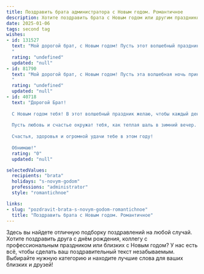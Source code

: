 ```yaml
---
title: Поздравить брата администратора с Новым годом. Романтичное
description: Хотите поздравить брата с Новым годом или другим праздником? Наш ИИ создаст незабываемое поздравление, а вы обязательно выделитесь среди других.  
date: 2025-01-06
tags: second tag
wishes:
- id: 131527
  text: "Мой дорогой брат, с Новым годом! Пусть этот волшебный праздник окрасит твою жизнь в яркие, незабываемые цвета, словно рождественские огни на высочайшей ёлке. Желаю тебе, чтобы в Новом году твоя администраторская работа приносила не только удовлетворение, но и вдохновение, а каждый день был наполнен любовью, счастьем и чудесами, как в самой красивой сказке. Пусть все твои мечты исполнятся, а сердце всегда будет согрето теплом и заботой близких. Счастья тебе, мой любимый брат!
  "
  rating: "undefined"
  updated: "null"
- id: 81790
  text: "Мой дорогой брат, с Новым годом! Пусть эта волшебная ночь принесет тебе море позитива и вдохновения, нескончаемый поток новых идей в твоей администраторской работе и, конечно же, крепкого здоровья, чтобы реализовать все задуманное. Пусть счастье и любовь станут неотъемлемыми спутниками твоей жизни в новом году!
  "
  rating: "undefined"
  updated: "null"
- id: 40718
  text: "Дорогой Брат!
  
  С Новым годом тебя! В этот волшебный праздник желаю, чтобы каждый день приносил вдохновение и новые свершения. Пусть твоя работа администратора будет наполнена радостью, а успехи сияют ярче новогодних огней.
  
  Пусть любовь и счастье окружат тебя, как теплая шаль в зимний вечер. Желаю, чтобы в новом году сбудется всё, о чём ты мечтаешь, а каждый миг был полон романтики и нежности.
  
  Счастья, здоровья и огромной удачи тебе в этом году!
  
  Обнимаю!"
  rating: "0"
  updated: "null"

selectedValues:
  recipients: "brata"
  holidays: "s-novym-godom"
  professions: "administrator"
  style: "romantichnoe"

links:
- slug: "pozdravit-brata-s-novym-godom-romantichnoe"
  title: "Поздравить брата с Новым годом. Романтичное"
---
```


Здесь вы найдете отличную подборку поздравлений на любой случай. 
Хотите поздравить друга с днём рождения, коллегу с профессиональным праздником или близких с Новым годом? У нас есть всё, чтобы сделать ваш поздравительный текст незабываемым. Выбирайте нужную категорию и находите лучшие слова для ваших близких и друзей!
